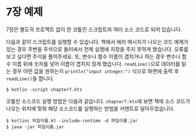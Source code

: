 # 7장 예제

7장은 별도의 프로젝트 없이 한 코틀린 스크립트와 여러 소스 코드로 되어 있습니다.

다음과 같이 스크립트를 실행할 수 있습니다. 책에서 에러 메시지가 나오는 코드 예제가 있는 경우 주변을 주석으로 둘러싸서 전체 실행에 지장을 주지 못하게 했습니다. 오류를 보고 싶다면 주석을 풀어주세요.
또, 변수나 함수 이름이 겹치거나 하는 경우 변수나 함수 이름 뒤에 숫자를 넣어 이름이 겹치지 않게 했습니다. `readLine()`으로 데이터를 읽는 경우 어떤 값을 원하는지 `println("input integer:")` 식으로 화면에 출력 후 `readLine()`을 합니다.

```
$ kotlin -script chapter7.kts
```


코틀린 소스코드 실행 방법은 다음과 같습니다. `chapter7.kts`에 보면 책에 소스 코드가 나오는 위치에 맞춰 해당 소스코드를 실행하는 방법을 커맨트로 달아두었습니다.

```
$ kotlinc 파일이름.kt -include-runtime -d 파일이름.jar
$ java -jar 파일이름.jar
```

